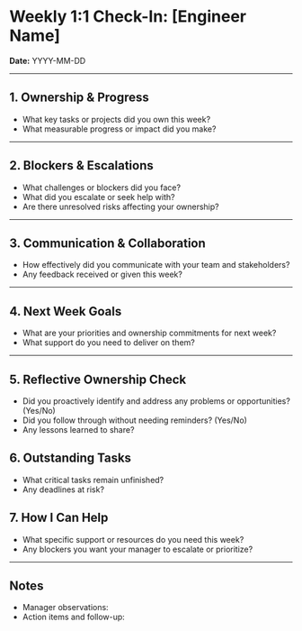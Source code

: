 # Weekly 1:1 Check-In: [Engineer Name]

**Date:** YYYY-MM-DD

---

## 1. Ownership & Progress

- What key tasks or projects did you own this week?
- What measurable progress or impact did you make?

---

## 2. Blockers & Escalations

- What challenges or blockers did you face?
- What did you escalate or seek help with?
- Are there unresolved risks affecting your ownership?

---

## 3. Communication & Collaboration

- How effectively did you communicate with your team and stakeholders?
- Any feedback received or given this week?

---

## 4. Next Week Goals

- What are your priorities and ownership commitments for next week?
- What support do you need to deliver on them?

---

## 5. Reflective Ownership Check

- Did you proactively identify and address any problems or opportunities? (Yes/No)
- Did you follow through without needing reminders? (Yes/No)
- Any lessons learned to share?

## 6. Outstanding Tasks

- What critical tasks remain unfinished?
- Any deadlines at risk?

## 7. How I Can Help

- What specific support or resources do you need this week?
- Any blockers you want your manager to escalate or prioritize?

---

## Notes

- Manager observations:
- Action items and follow-up:
